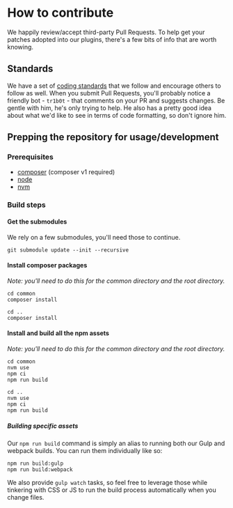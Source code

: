 # How to contribute

We happily review/accept third-party Pull Requests. To help get your
patches adopted into our plugins, there's a few bits of info that are
worth knowing.

## Standards

We have a set of [coding standards](http://the-events-calendar.github.io/products-engineering/)
that we follow and encourage others to follow as well. When you submit
Pull Requests, you'll probably notice a friendly bot - `tr1b0t` - that
comments on your PR and suggests changes. Be gentle with him, he's only
trying to help. He also has a pretty good idea about what we'd like to
see in terms of code formatting, so don't ignore him.

## Prepping the repository for usage/development

### Prerequisites

* [composer](https://getcomposer.org/download/) (composer v1 required)
* [node](https://nodejs.org/download/)
* [nvm](https://github.com/nvm-sh/nvm)

### Build steps

#### Get the submodules

We rely on a few submodules, you'll need those to continue.

```
git submodule update --init --recursive
```

#### Install composer packages

_Note: you'll need to do this for the common directory and the root directory._

```
cd common
composer install

cd ..
composer install
```

#### Install and build all the npm assets

_Note: you'll need to do this for the common directory and the root directory._

```
cd common
nvm use
npm ci
npm run build

cd ..
nvm use
npm ci
npm run build
```

##### Building specific assets

Our `npm run build` command is simply an alias to running both our Gulp and webpack builds. You can run them individually like so:

```
npm run build:gulp
npm run build:webpack
```

We also provide `gulp watch` tasks, so feel free to leverage those while tinkering with CSS or JS to run the build process automatically when you change files.
